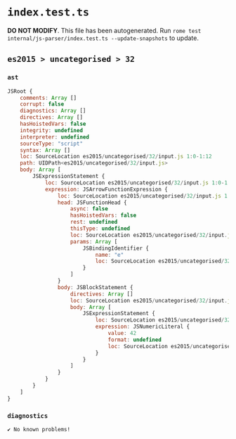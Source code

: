 # `index.test.ts`

**DO NOT MODIFY**. This file has been autogenerated. Run `rome test internal/js-parser/index.test.ts --update-snapshots` to update.

## `es2015 > uncategorised > 32`

### `ast`

```javascript
JSRoot {
	comments: Array []
	corrupt: false
	diagnostics: Array []
	directives: Array []
	hasHoistedVars: false
	integrity: undefined
	interpreter: undefined
	sourceType: "script"
	syntax: Array []
	loc: SourceLocation es2015/uncategorised/32/input.js 1:0-1:12
	path: UIDPath<es2015/uncategorised/32/input.js>
	body: Array [
		JSExpressionStatement {
			loc: SourceLocation es2015/uncategorised/32/input.js 1:0-1:12
			expression: JSArrowFunctionExpression {
				loc: SourceLocation es2015/uncategorised/32/input.js 1:0-1:12
				head: JSFunctionHead {
					async: false
					hasHoistedVars: false
					rest: undefined
					thisType: undefined
					loc: SourceLocation es2015/uncategorised/32/input.js 1:0-1:4
					params: Array [
						JSBindingIdentifier {
							name: "e"
							loc: SourceLocation es2015/uncategorised/32/input.js 1:0-1:1 (e)
						}
					]
				}
				body: JSBlockStatement {
					directives: Array []
					loc: SourceLocation es2015/uncategorised/32/input.js 1:5-1:12
					body: Array [
						JSExpressionStatement {
							loc: SourceLocation es2015/uncategorised/32/input.js 1:7-1:10
							expression: JSNumericLiteral {
								value: 42
								format: undefined
								loc: SourceLocation es2015/uncategorised/32/input.js 1:7-1:9
							}
						}
					]
				}
			}
		}
	]
}
```

### `diagnostics`

```
✔ No known problems!

```
